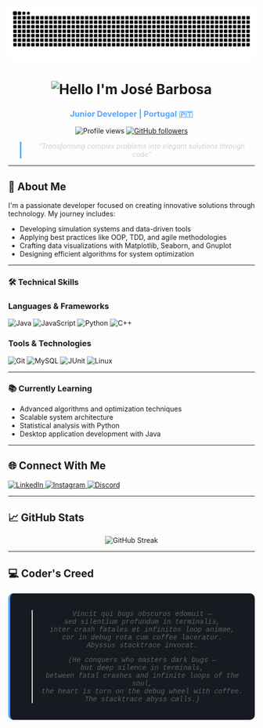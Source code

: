 <!-- Snake animation with centered alignment -->
<div align="center">
  <img src="https://raw.githubusercontent.com/duarteebarbosaa/duarteebarbosaa/output/snake.svg" alt="Snake animation" />
</div>

<!-- Header with gradient text effect -->
<h1 align="center">
  <img src="https://readme-typing-svg.demolab.com?font=Fira+Code&weight=600&size=28&duration=3000&pause=8000&color=58A6FF&center=true&vCenter=true&width=500&lines=Hello+%F0%9F%91%8B+I'm+Jos%C3%A9+Barbosa" alt="Hello I'm José Barbosa" />
</h1>

<h3 align="center" style="color: #58a6ff;">Junior Developer | Portugal 🇵🇹</h3>

<!-- Profile stats with better alignment -->
<p align="center">
  <img src="https://komarev.com/ghpvc/?username=duarteebarbosaa&style=flat-square&color=blue" alt="Profile views"/>
  <a href="https://github.com/duarteebarbosaa?tab=followers">
    <img src="https://img.shields.io/github/followers/duarteebarbosaa?label=Follow&style=social&color=58a6ff" alt="GitHub followers"/>
  </a>
</p>

<!-- Quote with better styling -->
<div align="center">
  <blockquote style="font-style: italic; border-left: 3px solid #58a6ff; padding-left: 15px; color: #c9d1d9;">
    "Transforming complex problems into elegant solutions through code"
  </blockquote>
</div>

---

## 🚀 About Me

I'm a passionate developer focused on creating innovative solutions through technology. My journey includes:

- Developing simulation systems and data-driven tools
- Applying best practices like OOP, TDD, and agile methodologies
- Crafting data visualizations with Matplotlib, Seaborn, and Gnuplot
- Designing efficient algorithms for system optimization

---

### 🛠️ Technical Skills

### Languages & Frameworks
<div align="left">
  <img src="https://img.shields.io/badge/Java-ED8B00?style=for-the-badge&logo=openjdk&logoColor=white" alt="Java">
  <img src="https://img.shields.io/badge/JavaScript-F7DF1E?style=for-the-badge&logo=javascript&logoColor=black" alt="JavaScript">
  <img src="https://img.shields.io/badge/Python-3776AB?style=for-the-badge&logo=python&logoColor=white" alt="Python">
  <img src="https://img.shields.io/badge/C%2B%2B-00599C?style=for-the-badge&logo=c%2B%2B&logoColor=white" alt="C++">
</div>

### Tools & Technologies
<div align="left">
  <img src="https://img.shields.io/badge/Git-F05032?style=for-the-badge&logo=git&logoColor=white" alt="Git">
  <img src="https://img.shields.io/badge/MySQL-4479A1?style=for-the-badge&logo=mysql&logoColor=white" alt="MySQL">
  <img src="https://img.shields.io/badge/JUnit5-25A162?style=for-the-badge&logo=junit5&logoColor=white" alt="JUnit">
  <img src="https://img.shields.io/badge/Linux-FCC624?style=for-the-badge&logo=linux&logoColor=black" alt="Linux">
</div>

---

### 📚 Currently Learning
- Advanced algorithms and optimization techniques
- Scalable system architecture
- Statistical analysis with Python
- Desktop application development with Java

---

## 🌐 Connect With Me
<div align="left">
  <a href="https://www.linkedin.com/in/duarte-barbosa-0a806519b/">
    <img src="https://img.shields.io/badge/LinkedIn-0077B5?style=for-the-badge&logo=linkedin&logoColor=white" alt="LinkedIn">
  </a>
  <a href="http://www.instagram.com/_duartebarbosa_">
    <img src="https://img.shields.io/badge/Instagram-E4405F?style=for-the-badge&logo=instagram&logoColor=white" alt="Instagram">
  </a>
  <a href="https://discord.com/users/386845066657792001">
    <img src="https://img.shields.io/badge/Discord-5865F2?style=for-the-badge&logo=discord&logoColor=white" alt="Discord">
  </a>
</div>

---

## 📈 GitHub Stats
<div align="center">
  <img src="https://streak-stats.demolab.com?user=duarteebarbosaa&theme=github-dark-blue&hide_border=true&border_radius=6&mode=weekly" alt="GitHub Streak" />
</div>

---

## 💻 Coder's Creed
<div align="center" style="font-style: italic; margin: 20px 0; padding: 20px; background: #161b22; border-radius: 10px; border-left: 4px solid #58a6ff; font-family: 'Courier New', monospace; max-width: 800px; margin-left: auto; margin-right: auto;">
  
> *Vincit qui bugs obscuros edomuit —*  
> *sed silentium profundum in terminalis,*  
> *inter crash fatales et infinitos loop animae,*  
> *cor in debug rota cum coffee laceratur.*  
> *Abyssus stacktrace invocat.*  
>  
> *(He conquers who masters dark bugs —*  
> *but deep silence in terminals,*  
> *between fatal crashes and infinite loops of the soul,*  
> *the heart is torn on the debug wheel with coffee.*  
> *The stacktrace abyss calls.)*

</div>
